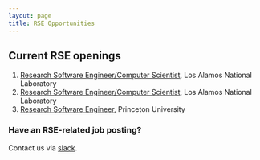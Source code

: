 ```yaml
---
layout: page
title: RSE Opportunities
---
```


## Current RSE openings

1. [Research Software Engineer/Computer Scientist](https://lanl.jobs/los-alamos-nm/research-software-engineercomputer-scientist-2-scientist-2/48A92E8C0DF947858E22C19FCCAB9C5D/job/), Los Alamos National Laboratory
2. [Research Software Engineer/Computer Scientist](https://lanl.jobs/los-alamos-nm/research-software-engineercomputer-scientist-2-scientist-2/0B2E362EF2FF4AF2A94C259A695AD09C/job/), Los Alamos National Laboratory
3. [Research Software Engineer](https://main-princeton.icims.com/jobs/10347/research-software-engineer/job), Princeton University


### Have an RSE-related job posting?  
Contact us via [slack](https://usrse.slack.com).

